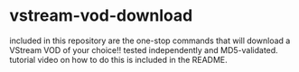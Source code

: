 # vstream-vod-download
included in this repository are the one-stop commands that will download a VStream VOD of your choice!! tested independently and MD5-validated. tutorial video on how to do this is included in the README.
